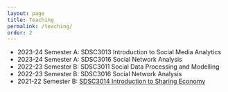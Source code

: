 ```yaml
---
layout: page
title: Teaching
permalink: /teaching/
order: 2
---
```


* 2023-24 Semester A:  SDSC3013 Introduction to Social Media Analytics
* 2023-24 Semester A:  SDSC3016 Social Network Analysis
* 2022-23 Semester B:  SDSC3011 Social Data Processing and Modelling
* 2022-23 Semester B:  SDSC3016 Social Network Analysis
* 2021-22 Semester B: [SDSC3014 Introduction to Sharing Economy](/courses/SDSC3014)
